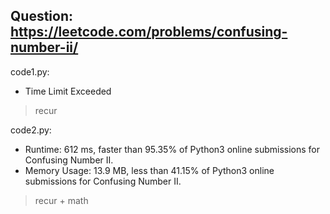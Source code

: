 ## Question: https://leetcode.com/problems/confusing-number-ii/

code1.py:
* Time Limit Exceeded
> recur

code2.py:
* Runtime: 612 ms, faster than 95.35% of Python3 online submissions for Confusing Number II.
* Memory Usage: 13.9 MB, less than 41.15% of Python3 online submissions for Confusing Number II.
> recur + math